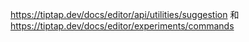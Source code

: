 https://tiptap.dev/docs/editor/api/utilities/suggestion 和 https://tiptap.dev/docs/editor/experiments/commands

